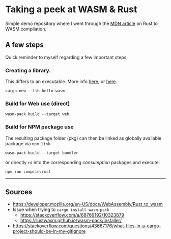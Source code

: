 # Taking a peek at WASM & Rust

Simple demo repository where I went through the [MDN article](https://developer.mozilla.org/en-US/docs/WebAssembly/Rust_to_wasm) on Rust to WASM compilation.

## A few steps

Quick reminder to myself regarding a few important steps.

### Creating a library.

This differs to an executable. More info [here](https://doc.rust-lang.org/reference/linkage.html), or [here](https://doc.rust-lang.org/reference/linkage.html#:~:text=%2D%2Dcrate%2Dtype%3Dcdylib%2C%20%23%5Bcrate_type%20%3D%20%22cdylib%22%5D%20%2D%20A%20dynamic%20system%20library%20will%20be%20produced.%20This%20is%20used%20when%20compiling%20a%20dynamic%20library%20to%20be%20loaded%20from%20another%20language.%20This%20output%20type%20will%20create%20*.so%20files%20on%20Linux%2C%20*.dylib%20files%20on%20macOS%2C%20and%20*.dll%20files%20on%20Windows.).

```console
cargo new --lib hello-wasm
```

### Build for Web use (direct)

```console
wasm-pack build --target web
```

### Build for NPM package use

The resulting package folder (pkg) can then be linked as globally available package via `npm link`.

```console
wasm-pack build --target bundler
```

or directly `cd` into the corresponding _consumption_ packages and execute:

```console
npm run compile:rust
```

---

## Sources

- https://developer.mozilla.org/en-US/docs/WebAssembly/Rust_to_wasm
- Issue when trying to `cargo install wasm-pack`
  - https://stackoverflow.com/a/68769192/10323879
  - https://rustwasm.github.io/wasm-pack/installer/
- https://stackoverflow.com/questions/43667176/what-files-in-a-cargo-project-should-be-in-my-gitignore
